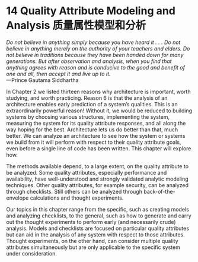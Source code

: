 14 Quality Attribute Modeling and Analysis 质量属性模型和分析
===

_Do not believe in anything simply because you have
heard it . . . Do not believe in anything merely on
the authority of your teachers and elders. Do not
believe in traditions because they have been handed
down for many generations. But after observation
and analysis, when you find that anything agrees
with reason and is conducive to the good and benefit
of one and all, then accept it and live up to it._  
—Prince Gautama Siddhartha

In Chapter 2 we listed thirteen reasons why architecture is important, worth studying, and worth practicing. Reason 6 is that the analysis of an architecture enables early prediction of a system’s qualities. This is an extraordinarily powerful reason! Without it, we would be reduced to building systems by choosing various structures, implementing the system, measuring the system for its quality attribute responses, and all along the way hoping for the best. Architecture lets us do better than that, much better. We can analyze an architecture to see how the system or systems we build from it will perform with respect to their quality attribute goals, even before a single line of code has been written. This chapter will explore how.

The methods available depend, to a large extent, on the quality attribute to be analyzed. Some quality attributes, especially performance and availability, have well-understood and strongly validated analytic modeling techniques. Other quality attributes, for example security, can be analyzed through checklists. Still others can be analyzed through back-of-the-envelope calculations and thought experiments.

Our topics in this chapter range from the specific, such as creating models and analyzing checklists, to the general, such as how to generate and carry out the thought experiments to perform early (and necessarily crude) analysis. Models and checklists are focused on particular quality attributes but can aid in the analysis of any system with respect to those attributes. Thought experiments, on the other hand, can consider multiple quality attributes simultaneously but are only applicable to the specific system under consideration.
